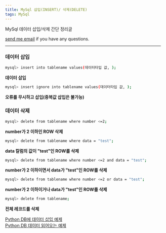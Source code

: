 ```yaml
---
title: MySql 삽입(INSERT)/ 삭제(DELETE)
tags: MySql
---
```


MySql 데이터 삽입/삭제 간단 정리글   

[send me email](mailto:jewel7492@gmail.com) if you have any questions.

<!--more-->

---

### 데이터 삽입  

```bash
mysql> insert into tablename values(데이터타입 값, );
```
**데이터 삽입**  

```bash
mysql> insert ignore into tablename values(데이터타입 값, );
```
**오류를 무시하고 삽입(중복값 삽입은 불가능)**  

### 데이터 삭제  

```bash
mysql> delete from tablename where number <=2;
```
**number가 2 이하인 ROW 삭제**   

```bash
mysql> delete from tablename where data = "test";
```
**data 칼럼의 값이 "test"인 ROW를 삭제**  

```bash
mysql> delete from tablename where number <=2 and data = "test";
```
**number가 2 이하이면서 data가 "test"인 ROW를 삭제**  

```bash
mysql> delete from tablename where number <=2 or data = "test";
```
**number가 2 이하이거나 data가 "test"인 ROW를 삭제**  

```bash
mysql> delete from tablename;
```
**전체 레코드를 삭제**  

[Python DB에 데이터 삽입 예제](https://limjunho.github.io/2020/08/26/MySql_insert_example.html)  
[Python DB 데이터 읽어오는 예제](https://limjunho.github.io/2020/08/26/MySql_Select_example.html)  
